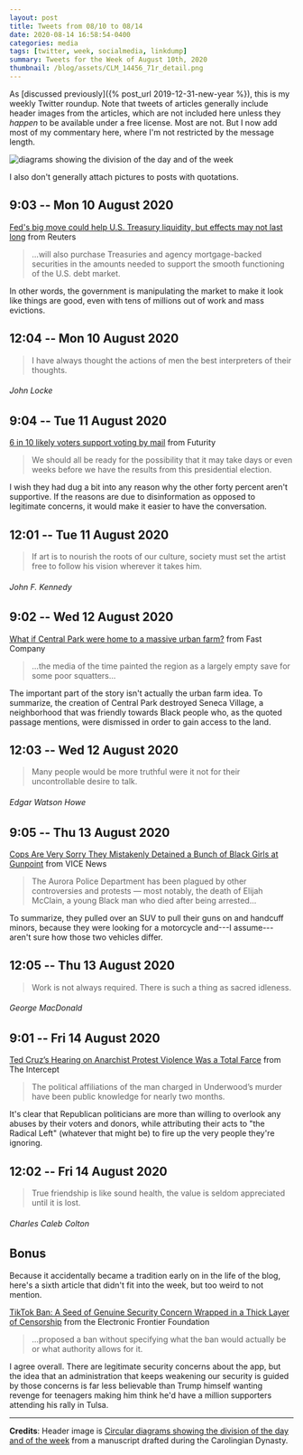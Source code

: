 ```yaml
---
layout: post
title: Tweets from 08/10 to 08/14
date: 2020-08-14 16:58:54-0400
categories: media
tags: [twitter, week, socialmedia, linkdump]
summary: Tweets for the Week of August 10th, 2020
thumbnail: /blog/assets/CLM_14456_71r_detail.png
---
```


As [discussed previously]({% post_url 2019-12-31-new-year %}), this is my weekly Twitter roundup.  Note that tweets of articles generally include header images from the articles, which are not included here unless they *happen* to be available under a free license.  Most are not.  But I now add most of my commentary here, where I'm not restricted by the message length.

![diagrams showing the division of the day and of the week](/blog/assets/CLM_14456_71r_detail.png "diagrams showing the division of the day and of the week")

I also don't generally attach pictures to posts with quotations.

## 9:03 -- Mon 10 August 2020

[<i class="fab fa-twitter-square"></i>](https://jcolag.github.io/twitter/1292808667901898759) [Fed's big move could help U.S. Treasury liquidity, but effects may not last long](https://www.reuters.com/article/us-health-coronavirus-treasuries-analysi-idUSKBN21A3W8) from Reuters

 > ...will also purchase Treasuries and agency mortgage-backed securities in the amounts needed to support the smooth functioning of the U.S. debt market.

In other words, the government is manipulating the market to make it look like things are good, even with tens of millions out of work and mass evictions.

## 12:04 -- Mon 10 August 2020

[<i class="fab fa-twitter"></i>](https://jcolag.github.io/twitter/1292854218202677249)

 > I have always thought the actions of men the best interpreters of their thoughts.

###### John Locke

## 9:04 -- Tue 11 August 2020

[<i class="fab fa-twitter-square"></i>](https://jcolag.github.io/twitter/1293171307404828679) [6 in 10 likely voters support voting by mail](https://www.futurity.org/voting-by-mail-elections-survey-2415852/) from Futurity

 > We should all be ready for the possibility that it may take days or even weeks before we have the results from this presidential election.

I wish they had dug a bit into any reason why the other forty percent aren't supportive.  If the reasons are due to disinformation as opposed to legitimate concerns, it would make it easier to have the conversation.

## 12:01 -- Tue 11 August 2020

[<i class="fab fa-twitter"></i>](https://jcolag.github.io/twitter/1293215851051507712)

 > If art is to nourish the roots of our culture, society must set the artist free to follow his vision wherever it takes him.

###### John F. Kennedy

## 9:02 -- Wed 12 August 2020

[<i class="fab fa-twitter-square"></i>](https://jcolag.github.io/twitter/1293533192054480897) [What if Central Park were home to a massive urban farm?](https://www.fastcompany.com/90530939/what-if-central-park-was-home-to-a-massive-urban-farm) from Fast Company

 > ...the media of the time painted the region as a largely empty save for some poor squatters...

The important part of the story isn't actually the urban farm idea.  To summarize, the creation of Central Park destroyed Seneca Village, a neighborhood that was friendly towards Black people who, as the quoted passage mentions, were dismissed in order to gain access to the land.

## 12:03 -- Wed 12 August 2020

[<i class="fab fa-twitter"></i>](https://jcolag.github.io/twitter/1293578742317621258)

 > Many people would be more truthful were it not for their uncontrollable desire to talk.

###### Edgar Watson Howe

## 9:05 -- Thu 13 August 2020

[<i class="fab fa-twitter-square"></i>](https://jcolag.github.io/twitter/1293896334852755456) [Cops Are Very Sorry They Mistakenly Detained a Bunch of Black Girls at Gunpoint](https://www.vice.com/en_us/article/dyz57z/cops-are-very-sorry-they-mistakenly-detained-a-bunch-of-black-girls-at-gunpoint) from VICE News

 > The Aurora Police Department has been plagued by other controversies and protests — most notably, the death of Elijah McClain, a young Black man who died after being arrested...

To summarize, they pulled over an SUV to pull their guns on and handcuff minors, because they were looking for a motorcycle and---I assume---aren't sure how those two vehicles differ.

## 12:05 -- Thu 13 August 2020

[<i class="fab fa-twitter"></i>](https://jcolag.github.io/twitter/1293941633289986048)

 > Work is not always required. There is such a thing as sacred idleness.

###### George MacDonald

## 9:01 -- Fri 14 August 2020

[<i class="fab fa-twitter-square"></i>](https://jcolag.github.io/twitter/1294257716219633664) [Ted Cruz’s Hearing on Anarchist Protest Violence Was a Total Farce](https://theintercept.com/2020/08/05/ted-cruz-hearing-antifa/) from The Intercept

 > The political affiliations of the man charged in Underwood’s murder have been public knowledge for nearly two months.

It's clear that Republican politicians are more than willing to overlook any abuses by their voters and donors, while attributing their acts to "the Radical Left" (whatever that might be) to fire up the very people they're ignoring.

## 12:02 -- Fri 14 August 2020

[<i class="fab fa-twitter"></i>](https://jcolag.github.io/twitter/1294303266340253697)

 > True friendship is like sound health, the value is seldom appreciated until it is lost.

###### Charles Caleb Colton

## Bonus

Because it accidentally became a tradition early on in the life of the blog, here's a sixth article that didn't fit into the week, but too weird to not mention.

<i class="fas fa-square"></i> [TikTok Ban: A Seed of Genuine Security Concern Wrapped in a Thick Layer of Censorship](https://www.eff.org/deeplinks/2020/08/tiktok-ban-seed-genuine-security-concern-wrapped-thick-layer-censorship) from the Electronic Frontier Foundation

 > ...proposed a ban without specifying what the ban would actually be or what authority allows for it.

I agree overall.  There are legitimate security concerns about the app, but the idea that an administration that keeps weakening our security is guided by those concerns is far less believable than Trump himself wanting revenge for teenagers making him think he'd have a million supporters attending his rally in Tulsa.

* * *

**Credits**:  Header image is [Circular diagrams showing the division of the day and of the week](https://en.wikipedia.org/wiki/Week#/media/File:CLM_14456_71r_detail.jpg) from a manuscript drafted during the Carolingian Dynasty.
